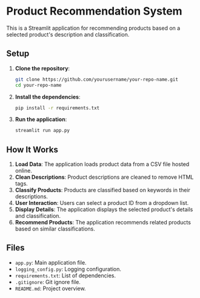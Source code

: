 # Product Recommendation System

This is a Streamlit application for recommending products based on a selected product's description and classification.

## Setup

1. **Clone the repository**:
    ```bash
    git clone https://github.com/yourusername/your-repo-name.git
    cd your-repo-name
    ```

2. **Install the dependencies**:
    ```bash
    pip install -r requirements.txt
    ```

3. **Run the application**:
    ```bash
    streamlit run app.py
    ```

## How It Works

1. **Load Data**: The application loads product data from a CSV file hosted online.
2. **Clean Descriptions**: Product descriptions are cleaned to remove HTML tags.
3. **Classify Products**: Products are classified based on keywords in their descriptions.
4. **User Interaction**: Users can select a product ID from a dropdown list.
5. **Display Details**: The application displays the selected product's details and classification.
6. **Recommend Products**: The application recommends related products based on similar classifications.

## Files

- `app.py`: Main application file.
- `logging_config.py`: Logging configuration.
- `requirements.txt`: List of dependencies.
- `.gitignore`: Git ignore file.
- `README.md`: Project overview.
```
